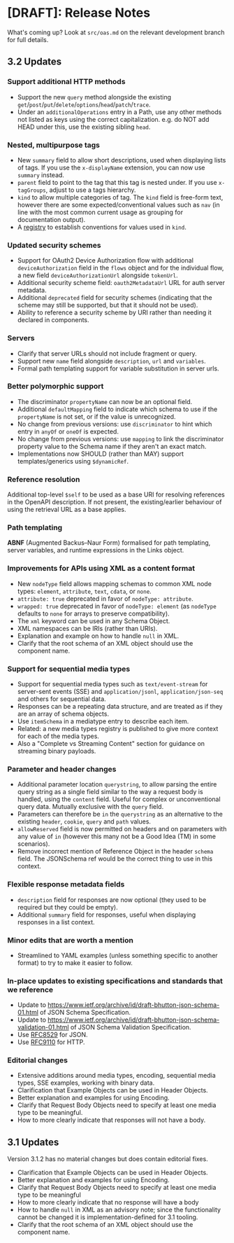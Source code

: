 # [DRAFT]: Release Notes

What's coming up? Look at `src/oas.md` on the relevant development branch for full details.

## 3.2 Updates

### Support additional HTTP methods

  - Support the new `query` method alongside the existing `get`/`post`/`put`/`delete`/`options`/`head`/`patch`/`trace`.
  - Under an `additionalOperations` entry in a Path, use any other methods not listed as keys using the correct capitalization. e.g. do NOT add HEAD under this, use the existing sibling `head`.

### Nested, multipurpose tags

  - New `summary` field to allow short descriptions, used when displaying lists of tags. If you use the `x-displayName` extension, you can now use `summary` instead.
  - `parent` field to point to the tag that this tag is nested under. If you use `x-tagGroups`, adjust to use a tags hierarchy.
  - `kind` to allow multiple categories of tag. The `kind` field is free-form text, however there are some expected/conventional values such as `nav` (in line with the most common current usage as grouping for documentation output).
  - A [registry](https://spec.openapis.org/registry/tag-kind/index.html) to establish conventions for values used in `kind`.

### Updated security schemes

  - Support for OAuth2 Device Authorization flow with additional `deviceAuthorization` field in the `flows` object and for the individual flow, a new field `deviceAuthorizationUrl` alongside `tokenUrl`.
  - Additional security scheme field: `oauth2MetadataUrl` URL for auth server metadata.
  - Additional `deprecated` field for security schemes (indicating that the scheme may still be supported, but that it should not be used).
  - Ability to reference a security scheme by URI rather than needing it declared in components.

### Servers 

  - Clarify that server URLs should not include fragment or query.
  - Support new `name` field alongside `description`, `url` and `variables`.
  - Formal path templating support for variable substitution in server urls.

### Better polymorphic support

  - The discriminator `propertyName` can now be an optional field.
  - Additional `defaultMapping` field to indicate which schema to use if the `propertyName` is not set, or if the value is unrecognized.
  - No change from previous versions: use `discriminator` to hint which entry in `anyOf` or `oneOf` is expected.
  - No change from previous versions: use `mapping` to link the discriminator property value to the Schema name if they aren't an exact match.
  - Implementations now SHOULD (rather than MAY) support templates/generics using `$dynamicRef`.

### Reference resolution

Additional top-level `$self` to be used as a base URI for resolving references in the OpenAPI description. If not present, the existing/earlier behaviour of using the retrieval URL as a base applies.

### Path templating

**ABNF** (Augmented Backus–Naur Form) formalised for path templating, server variables, and runtime expressions in the Links object.

### Improvements for APIs using XML as a content format

  - New `nodeType` field allows mapping schemas to common XML node types: `element`, `attribute`, `text`, `cdata`, or `none`.
  - `attribute: true` deprecated in favor of `nodeType: attribute`.
  - `wrapped: true` deprecated in favor of `nodeType: element` (as `nodeType` defaults to `none` for arrays to preserve compatibility).
  - The `xml` keyword can be used in any Schema Object.
  - XML namespaces can be IRIs (rather than URIs).
  - Explanation and example on how to handle `null` in XML.
  - Clarify that the root schema of an XML object should use the component name.

### Support for sequential media types

  - Support for sequential media types such as `text/event-stream` for server-sent events (SSE) and `application/jsonl`, `application/json-seq` and others for sequential data. 
  - Responses can be a repeating data structure, and are treated as if they are an array of schema objects.
  - Use `itemSchema` in a mediatype entry to describe each item.
  - Related: a new media types registry is published to give more context for each of the media types.
  - Also a "Complete vs Streaming Content" section for guidance on streaming binary payloads.

### Parameter and header changes

  - Additional parameter location `querystring`, to allow parsing the entire query string as a single field similar to the way a request body is handled, using the `content` field. Useful for complex or unconventional query data. Mutually exclusive with the `query` field.
  - Parameters can therefore be `in` the `querystring` as an alternative to the existing `header`, `cookie`, `query` and `path` values.
  - `allowReserved` field is now permitted on headers and on parameters with any value of `in` (however this many not be a Good Idea (TM) in some scenarios).
  - Remove incorrect mention of Reference Object in the header `schema` field. The JSONSchema ref would be the correct thing to use in this context.
    
### Flexible response metadata fields

  - `description` field for responses are now optional (they used to be required but they could be empty).
  - Additional `summary` field for responses, useful when displaying responses in a list context.

### Minor edits that are worth a mention

  - Streamlined to YAML examples (unless something specific to another format) to try to make it easier to follow.

### In-place updates to existing specifications and standards that we reference

  - Update to https://www.ietf.org/archive/id/draft-bhutton-json-schema-01.html of JSON Schema Specification.
  - Update to https://www.ietf.org/archive/id/draft-bhutton-json-schema-validation-01.html of JSON Schema Validation Specification.
  - Use [RFC8529](https://tools.ietf.org/html/rfc8259) for JSON.
  - Use [RFC9110](https://tools.ietf.org/html/rfc9110) for HTTP.

### Editorial changes

  - Extensive additions around media types, encoding, sequential media types, SSE examples, working with binary data.
  - Clarification that Example Objects can be used in Header Objects.
  - Better explanation and examples for using Encoding.
  - Clarify that Request Body Objects need to specify at least one media type to be meaningful.
  - How to more clearly indicate that responses will not have a body.

## 3.1 Updates

Version 3.1.2 has no material changes but does contain editorial fixes.

- Clarification that Example Objects can be used in Header Objects.
- Better explanation and examples for using Encoding.
- Clarify that Request Body Objects need to specify at least one media type to be meaningful
- How to more clearly indicate that no response will have a body
- How to handle `null` in XML as an advisory note; since the functionality cannot be changed it is implementation-defined for 3.1 tooling.
- Clarify that the root schema of an XML object should use the component name.

<!-- vim: set ft=markdown tw=2 foldmethod=indent: -->
